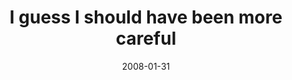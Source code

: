 ---
layout: base.njk
title : 'I guess I should have been more careful' 
view_title : 'I guess I should have been more careful' 
year : '2008' 
date : '2008-01-31' 
img_file : '/drawing/iguessishouldhavebeenmorecareful.png' 
html_file : 'iguessishouldhavebeenmorecareful' 
next_html : 'imaforwardthinker.html' 
year_order : '51' 
permalink : "title/{{html_file}}.html"
---